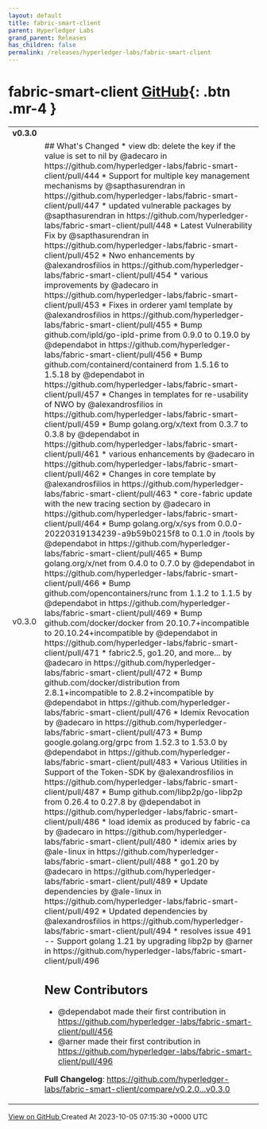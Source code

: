 ```yaml
---
layout: default
title: fabric-smart-client
parent: Hyperledger Labs
grand_parent: Releases
has_children: false
permalink: /releases/hyperledger-labs/fabric-smart-client
---
```


# fabric-smart-client <span class="fs-3 right-align">[GitHub](https://github.com/hyperledger-labs/fabric-smart-client){: .btn .mr-4 }</span>


<div>
    <table>
        <tr>
            <td colspan="2">
                <b>
                    v0.3.0
                </b>
            </td>
        </tr>
        <tr>
            <td>
                <span class="chip">
                    v0.3.0
                </span>
            </td>
            <td>
                ## What's Changed
* view db: delete the key if the value is set to nil by @adecaro in https://github.com/hyperledger-labs/fabric-smart-client/pull/444
* Support for multiple key management mechanisms by @sapthasurendran in https://github.com/hyperledger-labs/fabric-smart-client/pull/447
* updated vulnerable packages by @sapthasurendran in https://github.com/hyperledger-labs/fabric-smart-client/pull/448
* Latest Vulnerability Fix by @sapthasurendran in https://github.com/hyperledger-labs/fabric-smart-client/pull/452
* Nwo enhancements by @alexandrosfilios in https://github.com/hyperledger-labs/fabric-smart-client/pull/454
* various improvements by @adecaro in https://github.com/hyperledger-labs/fabric-smart-client/pull/453
* Fixes in orderer yaml template by @alexandrosfilios in https://github.com/hyperledger-labs/fabric-smart-client/pull/455
* Bump github.com/ipld/go-ipld-prime from 0.9.0 to 0.19.0 by @dependabot in https://github.com/hyperledger-labs/fabric-smart-client/pull/456
* Bump github.com/containerd/containerd from 1.5.16 to 1.5.18 by @dependabot in https://github.com/hyperledger-labs/fabric-smart-client/pull/457
* Changes in templates for re-usability of NWO by @alexandrosfilios in https://github.com/hyperledger-labs/fabric-smart-client/pull/459
* Bump golang.org/x/text from 0.3.7 to 0.3.8 by @dependabot in https://github.com/hyperledger-labs/fabric-smart-client/pull/461
* various enhancements by @adecaro in https://github.com/hyperledger-labs/fabric-smart-client/pull/462
* Changes in core template by @alexandrosfilios in https://github.com/hyperledger-labs/fabric-smart-client/pull/463
* core-fabric update with the new tracing section by @adecaro in https://github.com/hyperledger-labs/fabric-smart-client/pull/464
* Bump golang.org/x/sys from 0.0.0-20220319134239-a9b59b0215f8 to 0.1.0 in /tools by @dependabot in https://github.com/hyperledger-labs/fabric-smart-client/pull/465
* Bump golang.org/x/net from 0.4.0 to 0.7.0 by @dependabot in https://github.com/hyperledger-labs/fabric-smart-client/pull/466
* Bump github.com/opencontainers/runc from 1.1.2 to 1.1.5 by @dependabot in https://github.com/hyperledger-labs/fabric-smart-client/pull/469
* Bump github.com/docker/docker from 20.10.7+incompatible to 20.10.24+incompatible by @dependabot in https://github.com/hyperledger-labs/fabric-smart-client/pull/471
* fabric2.5, go1.20, and more... by @adecaro in https://github.com/hyperledger-labs/fabric-smart-client/pull/472
* Bump github.com/docker/distribution from 2.8.1+incompatible to 2.8.2+incompatible by @dependabot in https://github.com/hyperledger-labs/fabric-smart-client/pull/476
* Idemix Revocation by @adecaro in https://github.com/hyperledger-labs/fabric-smart-client/pull/473
* Bump google.golang.org/grpc from 1.52.3 to 1.53.0 by @dependabot in https://github.com/hyperledger-labs/fabric-smart-client/pull/483
* Various Utilities in Support of the Token-SDK by @alexandrosfilios in https://github.com/hyperledger-labs/fabric-smart-client/pull/487
* Bump github.com/libp2p/go-libp2p from 0.26.4 to 0.27.8 by @dependabot in https://github.com/hyperledger-labs/fabric-smart-client/pull/486
* load idemix as produced by fabric-ca by @adecaro in https://github.com/hyperledger-labs/fabric-smart-client/pull/480
* idemix aries by @ale-linux in https://github.com/hyperledger-labs/fabric-smart-client/pull/488
* go1.20 by @adecaro in https://github.com/hyperledger-labs/fabric-smart-client/pull/489
* Update dependencies by @ale-linux in https://github.com/hyperledger-labs/fabric-smart-client/pull/492
* Updated dependencies by @alexandrosfilios in https://github.com/hyperledger-labs/fabric-smart-client/pull/494
* resolves issue 491 -- Support golang 1.21 by upgrading libp2p by @arner in https://github.com/hyperledger-labs/fabric-smart-client/pull/496

## New Contributors
* @dependabot made their first contribution in https://github.com/hyperledger-labs/fabric-smart-client/pull/456
* @arner made their first contribution in https://github.com/hyperledger-labs/fabric-smart-client/pull/496

**Full Changelog**: https://github.com/hyperledger-labs/fabric-smart-client/compare/v0.2.0...v0.3.0
            </td>
        </tr>
    </table>
    <a href="https://github.com/hyperledger-labs/fabric-smart-client/releases/tag/v0.3.0" class=".btn">
        View on GitHub
    </a>
    <span class="right-align">
        Created At 2023-10-05 07:15:30 +0000 UTC
    </span>
</div>

